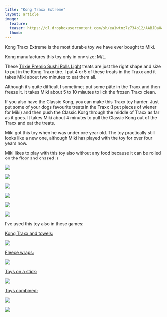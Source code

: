 ```yaml
---
title: "Kong Traxx Extreme"
layout: article
image:
  feature:
  teaser: https://dl.dropboxusercontent.com/sh/ea1wtnz7z734o12/AABJDaO4VjgjMBqWRpm6A28ka/aktivointilelut/kongit/DSC34392-245px.jpg
  thumb:
---
```


Kong Traxx Extreme is the most durable toy we have ever bought to Miki.

Kong manufactures this toy only in one size; M/L.

These [Trixie Premio Sushi Rolls Light](http://www.zooplus.com/shop/dogs/dog_treats_chews/natural_treats_fish/204577) treats are just the right shape and size to put in the Kong Traxx tire.  I put 4 or 5 of these treats in the Traxx and it takes Miki about two minutes to eat them all.

Although it’s quite difficult I sometimes put some pâté in the Traxx and then freeze it. It takes Miki about 5 to 10 minutes to lick the frozen Traxx clean.

If you also have the Classic Kong, you can make this Traxx toy harder. Just put some of your dogs favourite treats in the Traxx (I put pieces of wiener for Miki) and then push the Classic Kong through the middle of Traxx as far as it goes. It takes Miki about 4 minutes to pull the Classic Kong out of the Traxx and eat the treats.

Miki got this toy when he was under one year old. The toy practically still looks like a new one, although Miki has played with the toy for over four years now.

Miki likes to play with this toy also without any food because it can be rolled on the floor and chased :)

[![](https://dl.dropboxusercontent.com/sh/ea1wtnz7z734o12/AADym-qigc0vB8CcuTkeEz06a/aktivointilelut/kongit/DSC34392-800px.jpg)](https://dl.dropboxusercontent.com/sh/ea1wtnz7z734o12/AADf3DjnWn5JwEkNIy1s7KUia/aktivointilelut/kongit/DSC34392.jpg)

[![](https://dl.dropboxusercontent.com/sh/ea1wtnz7z734o12/AACu9FxxeKLPrfaUIIPVBTZFa/aktivointilelut/kongit/DSC34394-800px.jpg)](https://dl.dropboxusercontent.com/sh/ea1wtnz7z734o12/AACOs-TRZwKjnHUkKThzCiuka/aktivointilelut/kongit/DSC34394.jpg)

[![](https://dl.dropboxusercontent.com/sh/ea1wtnz7z734o12/AAA53fq1Xi0Wukp89UhjvsDua/aktivointilelut/kongit/DSC30218_2-800px.jpg)](https://dl.dropboxusercontent.com/sh/ea1wtnz7z734o12/AAB1yEeD9Z8lP6cGA_qPR7qca/aktivointilelut/kongit/DSC30218_2.jpg)

[![](https://dl.dropboxusercontent.com/sh/ea1wtnz7z734o12/AABAz3kRlsaEFTMmSNT6H7RAa/aktivointilelut/kongit/DSC30333-800px.jpg)](https://dl.dropboxusercontent.com/sh/ea1wtnz7z734o12/AAAmAdt7HqSHPUaqak1bXcMQa/aktivointilelut/kongit/DSC30333.jpg)

[![](https://dl.dropboxusercontent.com/sh/ea1wtnz7z734o12/AADGVCRfeWZibTsaXdgT16Ooa/aktivointilelut/kongit/DSC30289-800px.jpg)](https://dl.dropboxusercontent.com/sh/ea1wtnz7z734o12/AABVly_wbykszgnGpuPmz8W7a/aktivointilelut/kongit/DSC30289.jpg)

[![](https://dl.dropboxusercontent.com/sh/ea1wtnz7z734o12/AACEWUqjDG9bIHE2YQ-jqWOpa/aktivointilelut/kongit/DSC30282-800px.jpg)](https://dl.dropboxusercontent.com/sh/ea1wtnz7z734o12/AADq16JEDe1yiIwIx9IF4ylca/aktivointilelut/kongit/DSC30282.jpg)

I’ve used this toy also in these games:

[Kong Traxx and towels:](/en/activation/kong-traxx-and-towels/)

[![](https://dl.dropboxusercontent.com/sh/ea1wtnz7z734o12/AADE-txlKM-zMtbe0Dg3DFaoa/aktivointi/kong-traxx-ja-pyyhe/DSC57081-800px.jpg)](/en/activation/kong-traxx-and-towels/)

[Fleece wraps:](/en/activation/fleece-wraps/)

[![](https://dl.dropboxusercontent.com/sh/ea1wtnz7z734o12/AAD3-pPBBv4bmldatbgMzZj8a/aktivointi/fleecekiepit/DS06648-800px.jpg)](/en/activation/fleece-wraps/)

[Toys on a stick:](/en/activation/toys-on-a-stick/)

[![](https://dl.dropboxusercontent.com/sh/ea1wtnz7z734o12/AADKJKsDBn_QIru8kDvuUbO5a/aktivointi/lelut-tikussa/DS07913-800px.jpg)](/en/activation/toys-on-a-stick/)

[Toys combined:](/en/treat-dispensers/toys-combined/)

[![](https://dl.dropboxusercontent.com/sh/ea1wtnz7z734o12/AACNRPAizIA9or6AtcYVWA8Ja/aktivointilelut/muut/DS11210-800px.jpg)](/en/treat-dispensers/toys-combined/)

[![](https://dl.dropboxusercontent.com/sh/ea1wtnz7z734o12/AADVdyKh5IiXBOlvKuKfkuwna/aktivointilelut/muut/DS11052-800px.jpg)](/en/treat-dispensers/toys-combined/)
